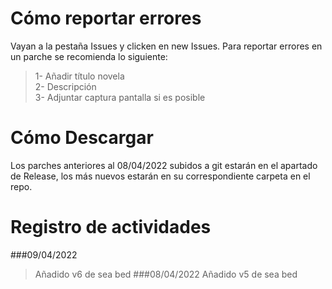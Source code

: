 # Cómo reportar errores
Vayan a la pestaña Issues y clicken en new Issues. Para reportar errores en un parche se recomienda lo siguiente:
> 1- Añadir título novela<br/>
> 2- Descripción<br/>
> 3- Adjuntar captura pantalla si es posible

# Cómo Descargar
Los parches anteriores al 08/04/2022 subidos a git estarán en el apartado de Release, los más nuevos estarán en su correspondiente carpeta en el repo.

# Registro de actividades
###09/04/2022
> Añadido v6 de sea bed
###08/04/2022
> Añadido v5 de sea bed